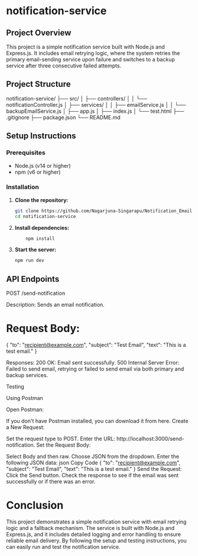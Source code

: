 # notification-service
## Project Overview
This project is a simple notification service built with Node.js and Express.js. It includes email retrying logic, where the system retries the primary email-sending service upon failure and switches to a backup service after three consecutive failed attempts.

## Project Structure
notification-service/
├── src/
│ ├── controllers/
│ │ └── notificationController.js
│ ├── services/
│ │ ├── emailService.js
│ │ └── backupEmailService.js
│ ├── app.js
│ ├── index.js
│ └── test.html
├── .gitignore
├── package.json
└── README.md


## Setup Instructions

### Prerequisites
- Node.js (v14 or higher)
- npm (v6 or higher)

### Installation
1. **Clone the repository:**
   ```bash
   git clone https://github.com/Nagarjuna-Singarapu/Notification_Email_services.git
   cd notification-service

2. **Install dependencies:**
    ```bash
        npm install

3. **Start the server:**
    ```bash
    npm run dev

## API Endpoints

POST /send-notification

Description: Sends an email notification.
# Request Body:
{
  "to": "recipient@example.com",
  "subject": "Test Email",
  "text": "This is a test email."
}

Responses:
200 OK: Email sent successfully.
500 Internal Server Error: Failed to send email, retrying or failed to send email via both primary and backup services.

Testing

Using Postman

Open Postman:

If you don't have Postman installed, you can download it from here.
Create a New Request:

Set the request type to POST.
Enter the URL: http://localhost:3000/send-notification.
Set the Request Body:

Select Body and then raw.
Choose JSON from the dropdown.
Enter the following JSON data:
json
Copy Code
{
  "to": "recipient@example.com",
  "subject": "Test Email",
  "text": "This is a test email."
}
Send the Request:
Click the Send button.
Check the response to see if the email was sent successfully or if there was an error.

# Conclusion

This project demonstrates a simple notification service with email retrying logic and a fallback mechanism. The service is built with Node.js and Express.js, and it includes detailed logging and error handling to ensure reliable email delivery. By following the setup and testing instructions, you can easily run and test the notification service.
